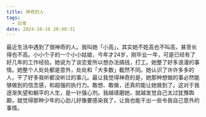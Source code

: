 ```yaml
---
title: 神奇的人
tags:
  - 日常
date: 2024-10-16 20:48:31
---
```


最近生活中遇到了很神奇的人。我叫她「小高」，其实她不姓高也不叫高，甚至长得也不高。小小个子的一个小小姑娘，今年才24岁，刚毕业一年，可是已经有了好几年的工作经验。她说为了谈恋爱所以想办法搞钱，打工。她整了好多浪漫的事情。她整个人处处都是意外，处处和「大多数」截然不同。她认识了许许多多的人，干了好多我听都没听过的事儿。最让我觉得神奇的是，她那种想做的事必然能够做到的信念感，和超强的执行力。敢想、敢做，还真的能让她做到了。这对于我逐渐失望和躺平的人生，是一针强心剂。我越琢磨她，就越发觉自己太过犹豫踟蹰，就觉得那种少年的心劲儿好像要感染我了，让我也能干出一些令我自己意外的事情。